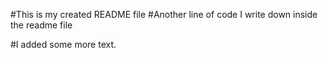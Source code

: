 #This is my created README file
#Another line of code I write down inside the readme file

#I added some more text.